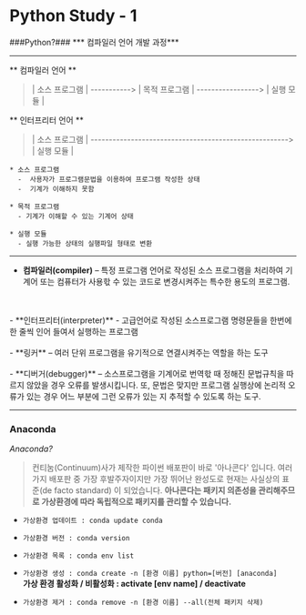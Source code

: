 
# Python Study - 1
###Python?###
*** 컴파일러 언어 개발 과정*** <br/>

---

** 컴파일러 언어 **
 > | 소스 프로그램 | -----------> | 목적 프로그램 | -----------------> | 실행 모듈 | <br/>


** 인터프리터 언어 **
 > | 소스 프로그램 | ------------------------------------------------------> | 실행 모듈 | <br/>

```
* 소스 프로그램
  -  사용자가 프로그램문법을 이용하여 프로그램 작성한 상태 
  -  기계가 이해하지 못함
  
* 목적 프로그램
  - 기계가 이해할 수 있는 기계어 상태
  
* 실행 모듈
  - 실행 가능한 상태의 실행파일 형태로 변환
```

------
- **컴파일러(compiler)** – 특정 프로그램 언어로 작성된 소스 프로그램을 처리하여 기계어 또는 컴퓨터가 사용핛 수 있는 코드로 변경시켜주는 특수한 용도의 프로그램.
<br/>
<br/>
- **인터프리터(interpreter)** - 고급언어로 작성된 소스프로그램 명령문들을 한번에 한 줄씩 인어 들여서 실행하는 프로그램
<br/>
<br/>
- **링커** – 여러 단위 프로그램을 유기적으로 연결시켜주는 역할을 하는 도구
<br/>
<br/>
- **디버거(debugger)** – 소스프로그램을 기계어로 번역핛 때 정해진 문법규칙을 따르지 않았을 경우 오류를 발생시킵니다.  또, 문법은 맞지만 프로그램 실행상에 논리적 오류가 있는 경우 어느 부분에 그런 오류가 있는 지 추적할 수 있도록 하는 도구.

---
### Anaconda ###

*Anaconda?*

> 컨티눔(Continuum)사가 제작한 파이썬 배포판이 바로 '아나콘다' 입니다. 
여러가지 배포판 중 가장 후발주자이지만 가장 뛰어난 완성도로 현재는 사실상의 표준(de facto standard) 이 되었습니다.
**아나콘다는 패키지 의존성을 관리해주므로 가상환경에 따라 독립적으로 패키지를 관리할 수 있습니다.**<br/>

 - `가상환경 업데이트 : conda update conda`


 - `가상환경 버전 : conda version`
 

 - `가상환경 목록 : conda env list`
 
 
 -  `가상환경 생성 : conda create -n [환경 이름] python=[버전] [anaconda]`<br/>
      **가상 환경 활성화 / 비활성화 : activate [env name] / deactivate**


 - `가상환경 제거 : conda remove -n [환경 이름] --all(전체 패키지 삭제)`
